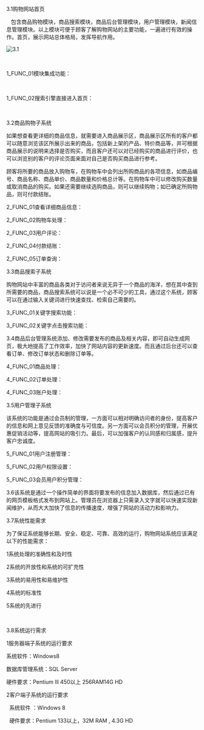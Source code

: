 

3.1购物网站首页

   包含商品购物模块，商品搜索模块，商品后台管理模块，用户管理模块，新闻信息管理模块。以上模块可便于顾客了解购物网站的主要功能，一遍进行有效的操作。首页，展示网站总体格局，发挥导航作用。
   
![3.1](https://github.com/LiuLynn/WebProject/blob/master/task%233_RequirementAnalysis/3.1.png)


 

1_FUNC_01模块集成功能：



 

1_FUNC_02搜索引擎直接进入首页：



 

3.2商品购物子系统

如果想查看更详细的商品信息，就需要进入商品展示区，商品展示区所有的客户都可以随意浏览该区所展示出来的商品，包括新上架的产品、特价商品等，并可根据商品展示的说明来选择是否购买，而且客户还可以对已经购买的商品进行评价，也可以浏览别的客户的评论页面来面对自己是否购买商品进行参考。

顾客将所要的商品放入购物车，在购物车中会列出所购商品的各项信息，如商品编号、商品名称、商品单价、商品数量和价格总计等。在购物车中可以修改购买数量或取消商品的购买。如果还需要继续选购商品，则可以继续购物；如已确定所购物品，则可付款结账。





2_FUNC_01查看详细商品信息：



2_FUNC_02购物车处理：







2_FUNC_03用户评论：





2_FUNC_04付款结账：



2_FUNC_05订单查询：





3.3商品搜索子系统

购物网站中丰富的商品各类对于访问者来说无异于一个商品的海洋，想在其中查到所需要的商品，商品搜索系统可以说是一个必不可少的工具，通过这个系统，顾客可以在通过输入关键词进行快速查找、检索自己需要的。



3_FUNC_01关键字搜索功能：



3_FUNC_02关键字点击搜索功能：



3.4商品后台管理系统添加、修改需要发布的商品及相关内容，即可自动生成网页，极大地提高了工作效率，加快了网站内容的更新速度。而且通过后台还可以查看订单、修改订单状态和删除订单等。



4_FUNC_01商品处理：







4_FUNC_02订单处理：





4_FUNC_03账户处理：



3.5用户管理子系统

该系统的功能是通过会员制的管理，一方面可以相对明确访问者的身份，提高客户的信息和网上意见反馈的准确度与可信度。另一方面可以会员积分的管理，开展优惠促销活动等，提高网站的吸引力。最后，可以加强客户的认同感和归属感，提升客户忠诚度。



5_FUNC_01用户注册管理：











5_FUNC_02用户权限设置：





5_FUNC_03会员用户积分管理：





3.6该系统是通过一个操作简单的界面将要发布的信息加入数据库，然后通过已有的网页模板格式发布到网站上。管理员在浏览器上只需录入文字就可以快速实现新闻维护，从而大大加快了信息的传播速度，增强了网站的活动力和影响力。







3.7系统性能需求

为了保证系统能够长期、安全、稳定、可靠、高效的运行，购物网站系统应该满足以下的性能需求：

1系统处理的准确性和及时性

2系统的开放性和系统的可扩充性

3系统的易用性和易维护性

4系统的标准性

5系统的先进行

 

3.8系统运行需求

1服务器端子系统的运行要求

系统软件：Windows8

数据库管理系统：SQL Server

硬件要求：Pentium lll 450以上 256RAM14G HD

2客户端子系统的运行要求

  系统软件 ：Windows 8

  硬件要求：Pentium 133以上，32M RAM , 4.3G HD

